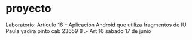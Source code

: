 # proyecto

Laboratorio: Artículo 16 – Aplicación Android que utiliza fragmentos de IU
Paula yadira pinto cab 23659  8 .- Art 16
sabado 17 de junio
